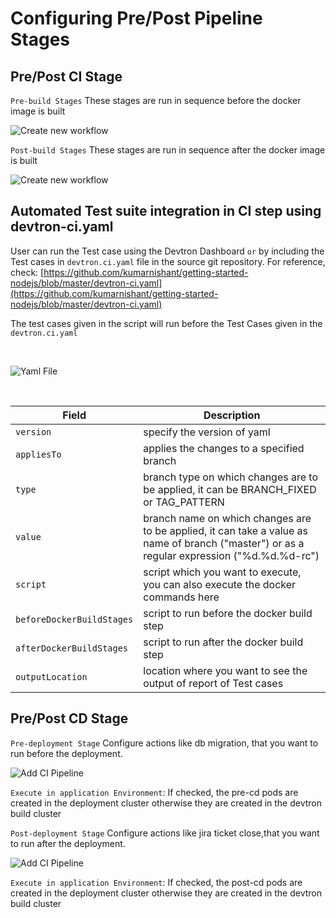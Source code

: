 # Configuring Pre/Post Pipeline Stages

##  Pre/Post CI Stage

`Pre-build Stages`
These stages are run in sequence before the docker image is built

![Create new workflow](/pre_build.jpg)

`Post-build Stages`
These stages are run in sequence after the docker image is built

![Create new workflow](/post_build.jpg)
<br>

## Automated Test suite integration in CI step using devtron-ci.yaml

User can run the Test case using the Devtron Dashboard `or` by including the Test cases in `devtron.ci.yaml` file in the source git repository. For reference, check: [https://github.com/kumarnishant/getting-started-nodejs/blob/master/devtron-ci.yaml](https://github.com/kumarnishant/getting-started-nodejs/blob/master/devtron-ci.yaml)

The test cases given in the script will run before the Test Cases given in the  `devtron.ci.yaml`


<br>

![Yaml File](/yaml.jpg "Create Yaml File")

<br>

Field | Description
------|------------ 
`version`   | specify the version of yaml
`appliesTo` | applies the changes to a specified branch 
`type`      | branch type on which changes are to be applied, it can be BRANCH_FIXED or TAG_PATTERN 
`value`     | branch name on which changes are to be applied, it can take a value as name of branch ("master") or as a regular expression ("%d.%d.%d-rc")
`script`    | script which you want to execute, you can also execute the docker commands here
`beforeDockerBuildStages` | script to run before the docker build step
`afterDockerBuildStages`  | script to run after the docker build step
`outputLocation`          | location where you want to see the output of report of Test cases 

##  Pre/Post CD Stage

`Pre-deployment Stage`
Configure actions like db migration, that you want to run before the deployment.

![Add CI Pipeline](/cd_pre_build.jpg "Add CD Pipeline")

`Execute in application Environment`: If checked, the pre-cd pods are created in the deployment cluster otherwise they are created in the devtron build cluster

`Post-deployment Stage`
Configure actions like jira ticket close,that you want to run after the deployment.

![Add CI Pipeline](/cd_post_build.jpg "Add CD Pipeline")

`Execute in application Environment`: If checked, the post-cd pods are created in the deployment cluster otherwise they are created in the devtron build cluster

<br>


